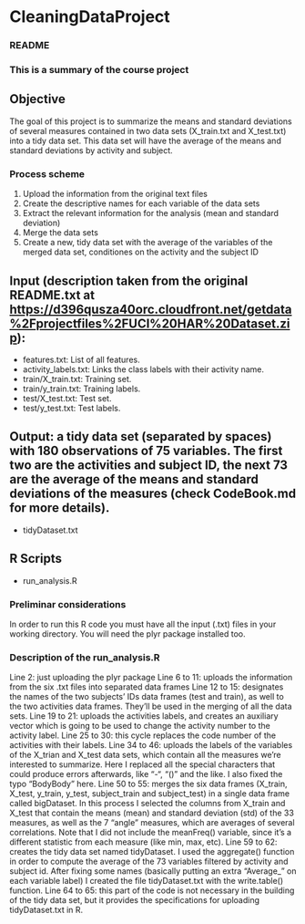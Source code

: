 CleaningDataProject
===================

### README

### This is a summary of the course project

## Objective
The goal of this project is to summarize the means and standard deviations of several measures contained in two data sets (X_train.txt and X_test.txt) into a tidy data set. This data set will have the average of the means and standard deviations by activity and subject.

### Process scheme

1. Upload the information from the original text files
2. Create the descriptive names for each variable of the data sets
3. Extract the relevant information for the analysis (mean and standard deviation)
4. Merge the data sets
5. Create a new, tidy data set with the average of the variables of the merged data set, conditiones on the activity and the subject ID

## Input (description taken from the original README.txt at https://d396qusza40orc.cloudfront.net/getdata%2Fprojectfiles%2FUCI%20HAR%20Dataset.zip):
- features.txt: List of all features.
- activity_labels.txt: Links the class labels with their activity name.
- train/X_train.txt: Training set.
- train/y_train.txt: Training labels.
- test/X_test.txt: Test set.
- test/y_test.txt: Test labels.

## Output: a tidy data set (separated by spaces) with 180 observations of 75 variables. The first two are the activities and subject ID, the next 73 are the average of the means and standard deviations of the measures (check CodeBook.md for more details).
- tidyDataset.txt

## R Scripts
- run_analysis.R

### Preliminar considerations
In order to run this R code you must have all the input (.txt) files in your working directory. You will need the plyr package installed too.

### Description of the run_analysis.R
Line 2: just uploading the plyr package
Line 6 to 11: uploads the information from the six .txt files into separated data frames
Line 12 to 15: designates the names of the two subjects’ IDs data frames (test and train), as well to the two activities data frames. They’ll be used in the merging of all the data sets.
Line 19 to 21: uploads the activities labels, and creates an auxiliary vector which is going to be used to change the activity number to the activity label.
Line 25 to 30: this cycle replaces the code number of the activities with their labels.
Line 34 to 46: uploads the labels of the variables of the X_trian and X_test data sets, which contain all the measures we’re interested to summarize. Here I replaced all the special characters that could produce errors afterwards, like “-“, “()” and the like. I also fixed the typo “BodyBody” here.
Line 50 to 55: merges the six data frames (X_train, X_test, y_train, y_test, subject_train and subject_test) in a single data frame called bigDataset. In this process I selected the columns from X_train and X_test that contain the means (mean) and standard deviation (std) of the 33 measures, as well as the 7 “angle” measures, which are averages of several correlations. Note that I did not include the meanFreq() variable, since it’s a different statistic from each measure (like min, max, etc).
Line 59 to 62: creates the tidy data set named tidyDataset. I used the aggregate() function in order to compute the  average of the 73 variables filtered by activity and subject id. After fixing some names (basically putting an extra “Average_” on each variable label) I created the file tidyDataset.txt with the write.table() function.
Line 64 to 65: this part of the code is not necessary in the building of the tidy data set, but it provides the specifications for uploading tidyDataset.txt in R.
